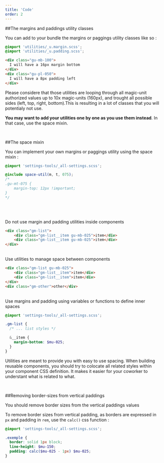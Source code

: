 ```yaml
---
title: 'Code'
order: 2
---
```


##The margins and paddings utility classes

You can add to your bundle the margins or paggings utility classes like so :

```css
@import 'utilities/_u.margin.scss';
@import 'utilities/_u.padding.scss';
```

```html
<div class="gu-mb-100">
  I will have a 16px margin bottom
</div>
<div class="gu-pl-050">
  I will have a 8px padding left
</div>
```

Please considere that those utilities are looping through all magic-unit authorized values up to 10x magic-units (160px), and trought all possible sides (left, top, right, bottom).This is resulting in a lot of classes that you will potentialy not use.

**You may want to add your utilities one by one as you use them instead**. In that case, use the space mixin.

<br>

##The space mixin

You can implement your own margins or paggings utility using the space mixin :

```scss
@import 'settings-tools/_all-settings.scss';

@include space-util(m, t, 075);
/*
.gu-mt-075 { 
    margin-top: 12px !important;
}
*/
```

<br/><br/>

<hintitem dont="true">
    Do not use margin and padding utilities inside components
</hintitem>

```html
<div class="gm-list">
    <div class="gm-list__item gu-mb-025">item</div>
    <div class="gm-list__item gu-mb-025">item</div>
</div>
```

<br/>

<hintitem>
    Use utilities to manage space between components
</hintitem>

```html
<div class="gm-list gu-mb-025">
    <div class="gm-list__item">item</div>
    <div class="gm-list__item">item</div>
</div>
<div class="gm-other">other</div>
```

<br/>

<hintitem>
    Use margins and padding using variables or functions to define inner spaces
</hintitem>

```scss
@import 'settings-tools/_all-settings.scss';

.gm-list {
  /* ... list styles */

  &__item {
    margin-bottom: $mu-025;
  }
}
```

Utilities are meant to provide you with easy to use spacing.
When building reusable components, you should try to colocate all related styles within your component CSS definition.
It makes it easier for your coworker to understant what is related to what.

<br>

##Removing border-sizes from vertical paddings

<hintitem>
  You should remove border sizes from the vertical paddings values
</hintitem>

To remove border sizes from vertical padding, as borders are expressed in `px` and padding in `rem`, use the `calc()` css function :

```scss
@import 'settings-tools/_all-settings.scss';

.exemple {
  border: solid 1px block;
  line-height: $mu-150;
  padding: calc($mu-025 - 1px) $mu-025;
}
```
